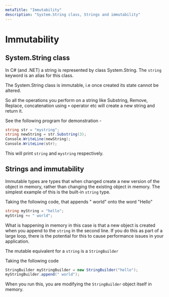 ```yaml
---
metaTitle: "Immutability"
description: "System.String class, Strings and immutability"
---
```


# Immutability



## System.String class


In C# (and .NET) a string is represented by class System.String. The `string` keyword is an alias for this class.

The System.String class is immutable, i.e once created its state cannot be altered.

So all the operations you perform on a string like Substring, Remove, Replace, concatenation using `+` operator etc will create a new string and return it.

See the following program for demonstration -

```cs
string str = "mystring";
string newString = str.Substring(3);
Console.WriteLine(newString);
Console.WriteLine(str);

```

This will print `string` and `mystring` respectively.



## Strings and immutability


Immutable types are types that when changed create a new version of the object in memory, rather than changing the existing object in memory. The simplest example of this is the built-in `string` type.

Taking the following code, that appends " world" onto the word "Hello"

```cs
string myString = "hello";
myString += " world";

```

What is happening in memory in this case is that a new object is created when you append to the `string` in the second line. If you do this as part of a  large loop, there is the potential for this to cause performance issues in your application.

The mutable equivalent for a `string` is a `StringBuilder`

Taking the following code

```cs
StringBuilder myStringBuilder = new StringBuilder("hello");
myStringBuilder.append(" world");

```

When you run this, you are modifying the `StringBuilder` object itself in memory.

